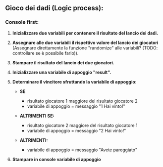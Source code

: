 ## Gioco dei dadi (Logic process):
### Console first:
1. **Inizializzare due variabili per contenere il risultato del lancio dei dadi.**

1. **Assegnare alle due variabili il rispettivo valore del lancio dei giocatori** (Assegnare direttamente la funzione "randomize" alle variabili? (TODO: controllare se è possibile farlo)).

1. **Stampare il risultato del lancio dei due giocatori.**

1. **Inizializzare una variabile di appoggio "result".**

1. **Determinare il vincitore sfruttando la variabile di appoggio:**

    - **SE**
        - risultato giocatore 1 maggiore del risultato giocatore 2
        - variabile di appoggio = messaggio "1 Hai vinto!"
    
    - **ALTRIMENTI SE:**
        - risultato giocatore 2 maggiore del risultato giocatore 1
        - variabile di appoggio = messaggio "2 Hai vinto!"
    
    - **ALTRIMENTI:**
        - variabile di appoggio = messaggio "Avete pareggiato"

1. **Stampare in console variabile di appoggio**